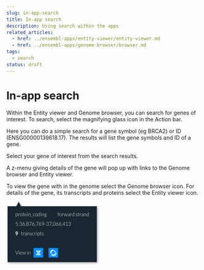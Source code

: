 ```yaml
---
slug: in-app-search
title: In-app search
description: Using search within the apps
related_articles:
  - href: ../ensembl-apps/entity-viewer/entity-viewer.md
  - href: ../ensembl-apps/genome-browser/browser.md
tags:
  - search
status: draft
---
```


# In-app search

Within the Entity viewer and Genome browser, you can search for genes of interest. To search, select the magnifying glass icon in the Action bar.

Here you can do a simple search for a gene symbol (eg BRCA2) or ID (ENSG00000139618.17). The results will list the gene symbols and ID of a gene. 

Select your gene of interest from the search results.

A z-menu giving details of the gene will pop up with links to the Genome browser and Entity viewer.

To view the gene with in the genome select the Genome browser icon. For details of the gene, its transcripts and proteins select the Entity viewer icon.

![](media/search-pop-up.png)
